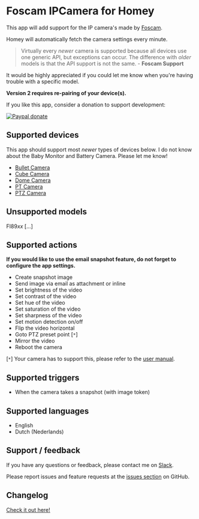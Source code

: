 # Foscam IPCamera for Homey

This app will add support for the IP camera's made by [Foscam](https://www.foscam.com "Foscam - Home Security").

Homey will automatically fetch the camera settings every minute.

> Virtually every *newer* camera is supported because all devices use one generic API, but exceptions can occur. The difference with *older* models is that the API support is not the same. - **Foscam Support**

It would be highly appreciated if you could let me know when you're having trouble with a specific model.

**Version 2 requires re-pairing of your device(s).**

If you like this app, consider a donation to support development:

[![Paypal donate][pp-donate-image]][pp-donate-link]


## Supported devices
This app should support most *newer* types of devices below. I do not know about the Baby Monitor and Battery Camera. Please let me know!
- [Bullet Camera](https://foscam.com/products/Bullet_Camera.html)
- [Cube Camera](https://foscam.com/products/Cube_Camera.html)
- [Dome Camera](https://foscam.com/products/Dome_Camera.html)
- [PT Camera](https://foscam.com/products/PT_Camera.html)
- [PTZ Camera](https://foscam.com/products/PTZ_Camera.html)


## Unsupported models
FI89*xx* [...]


## Supported actions

**If you would like to use the email snapshot feature, do not forget to configure the app settings.**
- Create snapshot image
- Send image via email as attachment or inline
- Set brightness of the video
- Set contrast of the video
- Set hue of the video
- Set saturation of the video
- Set sharpness of the video
- Set motion detection on/off
- Flip the video horizontal
- Goto PTZ preset point [`*`]
- Mirror the video
- Reboot the camera

[`*`] Your camera has to support this, please refer to the [user manual](https://foscam.com/downloads/user_mannual.html).


## Supported triggers
- When the camera takes a snapshot (with image token)


## Supported languages
- English
- Dutch (Nederlands)


## Support / feedback
If you have any questions or feedback, please contact me on [Slack](https://athomcommunity.slack.com/team/evdpol).

Please report issues and feature requests at the [issues section](https://github.com/edwinvdpol/com.foscam/issues) on GitHub.


## Changelog
[Check it out here!](https://github.com/edwinvdpol/com.foscam/blob/master/CHANGELOG.md)

[pp-donate-link]: https://www.paypal.me/edwinvdpol
[pp-donate-image]: https://www.paypalobjects.com/en_US/i/btn/btn_donate_SM.gif